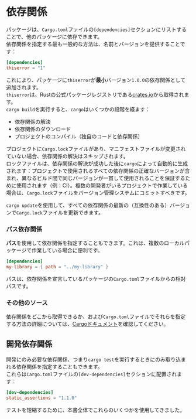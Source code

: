 # 依存関係

パッケージは、`Cargo.toml`ファイルの`[dependencies]`セクションにリストすることで、他のパッケージに依存できます。  
依存関係を指定する最も一般的な方法は、名前とバージョンを提供することです：

```toml
[dependencies]
thiserror = "1"
```

これにより、パッケージに`thiserror`が**最小**バージョン`1.0.0`の依存関係として追加されます。  
`thiserror`は、Rustの公式パッケージレジストリである[crates.io](https://crates.io)から取得されます。  
`cargo build`を実行すると、`cargo`はいくつかの段階を経ます：

- 依存関係の解決
- 依存関係のダウンロード
- プロジェクトのコンパイル（独自のコードと依存関係）

プロジェクトに`Cargo.lock`ファイルがあり、マニフェストファイルが変更されていない場合、依存関係の解決はスキップされます。  
ロックファイルは、依存関係の解決が成功した後に`cargo`によって自動的に生成されます：プロジェクトで使用されるすべての依存関係の正確なバージョンが含まれ、異なるビルド間で同じバージョンが一貫して使用されることを保証するために使用されます（例：CI）。複数の開発者がいるプロジェクトで作業している場合は、`Cargo.lock`ファイルをバージョン管理システムにコミットすべきです。

`cargo update`を使用して、すべての依存関係の最新の（互換性のある）バージョンで`Cargo.lock`ファイルを更新できます。

### パス依存関係

**パス**を使用して依存関係を指定することもできます。これは、複数のローカルパッケージで作業している場合に便利です。

```toml
[dependencies]
my-library = { path = "../my-library" }
```

パスは、依存関係を宣言しているパッケージの`Cargo.toml`ファイルからの相対パスです。

### その他のソース

依存関係をどこから取得できるか、および`Cargo.toml`ファイルでそれらを指定する方法の詳細については、[Cargoドキュメント](https://doc.rust-lang.org/cargo/reference/specifying-dependencies.html)を確認してください。

## 開発依存関係

開発にのみ必要な依存関係、つまり`cargo test`を実行するときにのみ取り込まれる依存関係を指定することもできます。  
これらは`Cargo.toml`ファイルの`[dev-dependencies]`セクションに配置されます：

```toml
[dev-dependencies]
static_assertions = "1.1.0"
```

テストを短縮するために、本書全体でこれらのいくつかを使用してきました。
